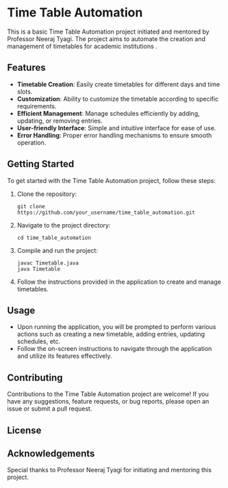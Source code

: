 # Time Table Automation

This is a basic Time Table Automation project initiated and mentored by Professor Neeraj Tyagi. The project aims to automate the creation and management of timetables for  academic institutions .

## Features

- **Timetable Creation**: Easily create timetables for different days and time slots.
- **Customization**: Ability to customize the timetable according to specific requirements.
- **Efficient Management**: Manage schedules efficiently by adding, updating, or removing entries.
- **User-friendly Interface**: Simple and intuitive interface for ease of use.
- **Error Handling**: Proper error handling mechanisms to ensure smooth operation.

## Getting Started

To get started with the Time Table Automation project, follow these steps:

1. Clone the repository:

    ```
    git clone https://github.com/your_username/time_table_automation.git
    ```

2. Navigate to the project directory:

    ```
    cd time_table_automation
    ```

3. Compile and run the project:

    ```
    javac Timetable.java
    java Timetable
    ```

4. Follow the instructions provided in the application to create and manage timetables.

## Usage

- Upon running the application, you will be prompted to perform various actions such as creating a new timetable, adding entries, updating schedules, etc.
- Follow the on-screen instructions to navigate through the application and utilize its features effectively.

## Contributing

Contributions to the Time Table Automation project are welcome! If you have any suggestions, feature requests, or bug reports, please open an issue or submit a pull request.

## License


## Acknowledgements

Special thanks to Professor Neeraj Tyagi for initiating and mentoring this project.
